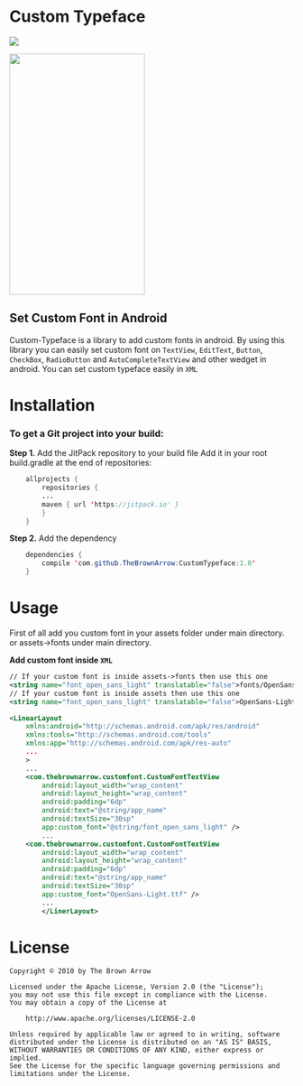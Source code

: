 # Custom Typeface

[![](https://jitpack.io/v/TheBrownArrow/CustomTypeface.svg)](https://jitpack.io/#TheBrownArrow/CustomTypeface)

<img src="https://github.com/thebrownarrow/CustomTypeface/blob/master/screenshot.png" alt text="Screenshot" width="240" height="427" />


## Set Custom Font in Android

Custom-Typeface is a library to add custom fonts in android. By using this library you can easily set custom font on `TextView`, `EditText`, `Button`, `CheckBox`, `RadioButton` and `AutoCompleteTextView` and other wedget in android.
You can set custom typeface easily in `XML`


# Installation

### To get a Git project into your build:

**Step 1.** Add the JitPack repository to your build file
Add it in your root build.gradle at the end of repositories:
```java
    allprojects {
        repositories {
        ...
        maven { url 'https://jitpack.io' }
        }
    }
```
**Step 2.** Add the dependency
```java
    dependencies {
        compile 'com.github.TheBrownArrow:CustomTypeface:1.0'
    }
```


# Usage

First of all add you custom font in your assets folder under main directory. or assets->fonts under main directory.

**Add custom font inside `XML`**
```xml
// If your custom font is inside assets->fonts then use this one
<string name="font_open_sans_light" translatable="false">fonts/OpenSans-Light.ttf</string>
// If your custom font is inside assets then use this one
<string name="font_open_sans_light" translatable="false">OpenSans-Light.ttf</string>

<LinearLayout
    xmlns:android="http://schemas.android.com/apk/res/android"
    xmlns:tools="http://schemas.android.com/tools"
    xmlns:app="http://schemas.android.com/apk/res-auto"
    ...
    >
    ...
    <com.thebrownarrow.customfont.CustomFontTextView
        android:layout_width="wrap_content"
        android:layout_height="wrap_content"
        android:padding="6dp"
        android:text="@string/app_name"
        android:textSize="30sp"
        app:custom_font="@string/font_open_sans_light" />
        ...
    <com.thebrownarrow.customfont.CustomFontTextView
        android:layout_width="wrap_content"
        android:layout_height="wrap_content"
        android:padding="6dp"
        android:text="@string/app_name"
        android:textSize="30sp"
        app:custom_font="OpenSans-Light.ttf" />
        ...
        </LinerLayout>
  ```


# License

```
Copyright © 2010 by The Brown Arrow

Licensed under the Apache License, Version 2.0 (the "License");
you may not use this file except in compliance with the License.
You may obtain a copy of the License at

    http://www.apache.org/licenses/LICENSE-2.0

Unless required by applicable law or agreed to in writing, software
distributed under the License is distributed on an "AS IS" BASIS,
WITHOUT WARRANTIES OR CONDITIONS OF ANY KIND, either express or implied.
See the License for the specific language governing permissions and
limitations under the License.
```
